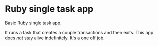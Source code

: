 # Ruby single task app

Basic Ruby single task app.

It runs a task that creates a couple transactions and then exits. This app does _not_ stay alive indefinitely. It's a one off job.
